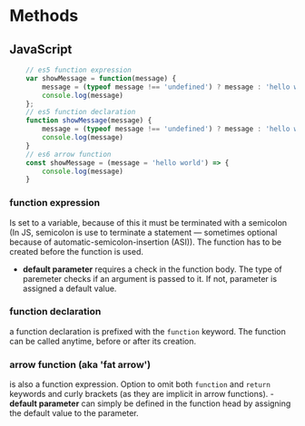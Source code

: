 # Methods
## JavaScript
```js
    // es5 function expression
    var showMessage = function(message) {
        message = (typeof message !== 'undefined') ? message : 'hello world';
        console.log(message)
    };
    // es5 function declaration
    function showMessage(message) {
        message = (typeof message !== 'undefined') ? message : 'hello world';
        console.log(message)
    }
    // es6 arrow function
    const showMessage = (message = 'hello world') => {
        console.log(message)
    }
```
### function expression
Is set to a variable, because of this it must be terminated with a semicolon (In JS, semicolon is use to terminate a statement — sometimes optional because of automatic-semicolon-insertion (ASI)). The function has to be created before the function is used.
- **default parameter** requires a check in the function body. The type of paremeter checks if an argument is passed to it. If not, parameter is assigned a default value.
### function declaration
a function declaration is prefixed with the `function` keyword. The function can be called anytime, before or after its creation.
### arrow function (aka 'fat arrow')
is also a function expression. Option to omit both `function` and `return` keywords and curly brackets (as they are implicit in arrow functions).
    - **default parameter** can simply be defined in the function head by assigning the default value to the parameter.
